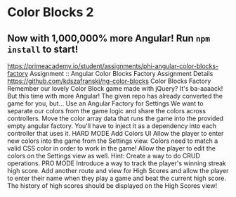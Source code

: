 # Color Blocks 2
Now with 1,000,000% more Angular!
Run `npm install` to start!
--
https://primeacademy.io/student/assignments/phi-angular-color-blocks-factory
Assignment :: Angular Color Blocks Factory
Assignment Details
https://github.com/kdszafranski/ng-color-blocks
Color Blocks Factory
Remember our lovely Color Block game made with jQuery? It's ba-aaaack! But this time with more Angular!
The given repo has already converted the game for you, but...
Use an Angular Factory for Settings
We want to separate our colors from the game logic and share the colors across controllers. Move the color array data that runs the game into the provided empty angular factory. You'll have to inject it as a dependency into each controller that uses it.
HARD MODE
Add Colors UI
Allow the player to enter new colors into the game from the Settings view. Colors need to match a valid CSS color in order to work in the game!
Allow the player to edit the colors on the Settings view as well. Hint: Create a way to do CRUD operations.
PRO MODE
Introduce a way to track the player's winning streak high score. Add another route and view for High Scores and allow the player to enter their name when they play a game and beat the current high score. The history of high scores should be displayed on the High Scores view!
